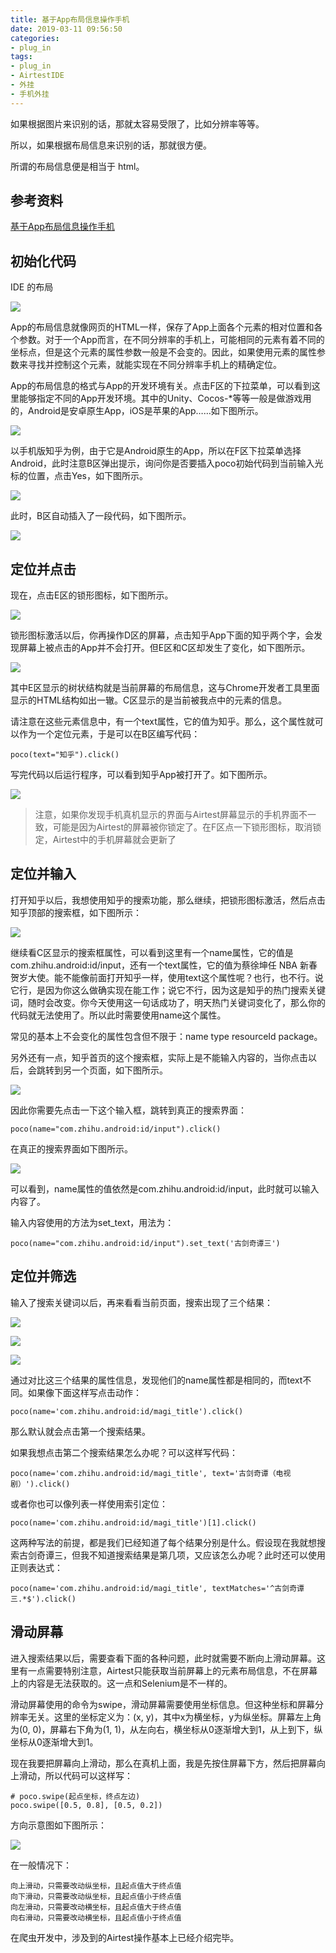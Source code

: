 ```yaml
---
title: 基于App布局信息操作手机
date: 2019-03-11 09:56:50
categories:
- plug_in
tags:
- plug_in
- AirtestIDE
- 外挂
- 手机外挂
---
```

如果根据图片来识别的话，那就太容易受限了，比如分辨率等等。

所以，如果根据布局信息来识别的话，那就很方便。

所谓的布局信息便是相当于 html。

<!-- more -->

## 参考资料

[基于App布局信息操作手机](https://juejin.im/post/5c42fd6251882525153c325a)

## 初始化代码

IDE 的布局

![](/images/plug_in/1_2.png)

App的布局信息就像网页的HTML一样，保存了App上面各个元素的相对位置和各个参数。对于一个App而言，在不同分辨率的手机上，可能相同的元素有着不同的坐标点，但是这个元素的属性参数一般是不会变的。因此，如果使用元素的属性参数来寻找并控制这个元素，就能实现在不同分辨率手机上的精确定位。

App的布局信息的格式与App的开发环境有关。点击F区的下拉菜单，可以看到这里能够指定不同的App开发环境。其中的Unity、Cocos-*等等一般是做游戏用的，Android是安卓原生App，iOS是苹果的App……如下图所示。

![](/images/plug_in/1_0.png)

以手机版知乎为例，由于它是Android原生的App，所以在F区下拉菜单选择Android，此时注意B区弹出提示，询问你是否要插入poco初始代码到当前输入光标的位置，点击Yes，如下图所示。

![](/images/plug_in/1_1.png)

此时，B区自动插入了一段代码，如下图所示。

![](/images/plug_in/1_3.png)

## 定位并点击

现在，点击E区的锁形图标，如下图所示。

![](/images/plug_in/1_4.png)

锁形图标激活以后，你再操作D区的屏幕，点击知乎App下面的知乎两个字，会发现屏幕上被点击的App并不会打开。但E区和C区却发生了变化，如下图所示。

![](/images/plug_in/1_5.png)

其中E区显示的树状结构就是当前屏幕的布局信息，这与Chrome开发者工具里面显示的HTML结构如出一辙。C区显示的是当前被我点中的元素的信息。

请注意在这些元素信息中，有一个text属性，它的值为知乎。那么，这个属性就可以作为一个定位元素，于是可以在B区编写代码：

	poco(text="知乎").click()
	
写完代码以后运行程序，可以看到知乎App被打开了。如下图所示。

![](/images/plug_in/1_6.png)

>注意，如果你发现手机真机显示的界面与Airtest屏幕显示的手机界面不一致，可能是因为Airtest的屏幕被你锁定了。在F区点一下锁形图标，取消锁定，Airtest中的手机屏幕就会更新了

## 定位并输入

打开知乎以后，我想使用知乎的搜索功能，那么继续，把锁形图标激活，然后点击知乎顶部的搜索框，如下图所示：

![](/images/plug_in/1_7.png)

继续看C区显示的搜索框属性，可以看到这里有一个name属性，它的值是com.zhihu.android:id/input，还有一个text属性，它的值为蔡徐坤任 NBA 新春贺岁大使。能不能像前面打开知乎一样，使用text这个属性呢？也行，也不行。说它行，是因为你这么做确实现在能工作；说它不行，因为这是知乎的热门搜索关键词，随时会改变。你今天使用这一句话成功了，明天热门关键词变化了，那么你的代码就无法使用了。所以此时需要使用name这个属性。

常见的基本上不会变化的属性包含但不限于：name type resourceId package。

另外还有一点，知乎首页的这个搜索框，实际上是不能输入内容的，当你点击以后，会跳转到另一个页面，如下图所示。

![](/images/plug_in/1_8.png)

因此你需要先点击一下这个输入框，跳转到真正的搜索界面：

	poco(name="com.zhihu.android:id/input").click()
	
在真正的搜索界面如下图所示。

![](/images/plug_in/1_9.png)

可以看到，name属性的值依然是com.zhihu.android:id/input，此时就可以输入内容了。

输入内容使用的方法为set_text，用法为：
	
	poco(name="com.zhihu.android:id/input").set_text('古剑奇谭三')
	
## 定位并筛选

输入了搜索关键词以后，再来看看当前页面，搜索出现了三个结果：

![](/images/plug_in/1_10.png)

![](/images/plug_in/1_11.png)

![](/images/plug_in/1_12.png)

通过对比这三个结果的属性信息，发现他们的name属性都是相同的，而text不同。如果像下面这样写点击动作：

	poco(name='com.zhihu.android:id/magi_title').click()
	

那么默认就会点击第一个搜索结果。

如果我想点击第二个搜索结果怎么办呢？可以这样写代码：

	poco(name='com.zhihu.android:id/magi_title', text='古剑奇谭（电视剧）').click()
	
或者你也可以像列表一样使用索引定位：

	poco(name='com.zhihu.android:id/magi_title')[1].click()
	
这两种写法的前提，都是我们已经知道了每个结果分别是什么。假设现在我就想搜索古剑奇谭三，但我不知道搜索结果是第几项，又应该怎么办呢？此时还可以使用正则表达式：

	poco(name='com.zhihu.android:id/magi_title', textMatches='^古剑奇谭三.*$').click()
	
## 滑动屏幕

进入搜索结果以后，需要查看下面的各种问题，此时就需要不断向上滑动屏幕。这里有一点需要特别注意，Airtest只能获取当前屏幕上的元素布局信息，不在屏幕上的内容是无法获取的。这一点和Selenium是不一样的。

滑动屏幕使用的命令为swipe，滑动屏幕需要使用坐标信息。但这种坐标和屏幕分辨率无关。这里的坐标定义为：(x, y)，其中x为横坐标，y为纵坐标。屏幕左上角为(0, 0)，屏幕右下角为(1, 1)，从左向右，横坐标从0逐渐增大到1，从上到下，纵坐标从0逐渐增大到1。

现在我要把屏幕向上滑动，那么在真机上面，我是先按住屏幕下方，然后把屏幕向上滑动，所以代码可以这样写：

	# poco.swipe(起点坐标，终点左边)
	poco.swipe([0.5, 0.8], [0.5, 0.2])

方向示意图如下图所示：

![](/images/plug_in/1_13.png)

在一般情况下：

	向上滑动，只需要改动纵坐标，且起点值大于终点值
	向下滑动，只需要改动纵坐标，且起点值小于终点值
	向左滑动，只需要改动横坐标，且起点值大于终点值
	向右滑动，只需要改动横坐标，且起点值小于终点值
	
在爬虫开发中，涉及到的Airtest操作基本上已经介绍完毕。
